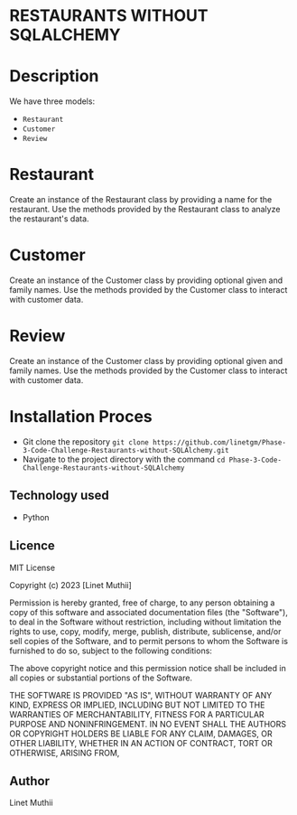 # RESTAURANTS WITHOUT SQLALCHEMY

# Description
We have three models:
- `Restaurant`
- `Customer`
- `Review`

# Restaurant
Create an instance of the Restaurant class by providing a name for the restaurant.
Use the methods provided by the Restaurant class to analyze the restaurant's data.

# Customer

Create an instance of the Customer class by providing optional given and family names.
Use the methods provided by the Customer class to interact with customer data.

# Review

Create an instance of the Customer class by providing optional given and family names.
Use the methods provided by the Customer class to interact with customer data.

# Installation Proces

* Git clone the repository ```git clone https://github.com/linetgm/Phase-3-Code-Challenge-Restaurants-without-SQLAlchemy.git```
* Navigate to the project directory with the command ```cd Phase-3-Code-Challenge-Restaurants-without-SQLAlchemy```



## Technology used
- Python

## Licence
MIT License

Copyright (c) 2023 [Linet Muthii]

Permission is hereby granted, free of charge, to any person obtaining a copy
of this software and associated documentation files (the "Software"), to deal
in the Software without restriction, including without limitation the rights
to use, copy, modify, merge, publish, distribute, sublicense, and/or sell
copies of the Software, and to permit persons to whom the Software is
furnished to do so, subject to the following conditions:

The above copyright notice and this permission notice shall be included in all
copies or substantial portions of the Software.

THE SOFTWARE IS PROVIDED "AS IS", WITHOUT WARRANTY OF ANY KIND, EXPRESS OR
IMPLIED, INCLUDING BUT NOT LIMITED TO THE WARRANTIES OF MERCHANTABILITY,
FITNESS FOR A PARTICULAR PURPOSE AND NONINFRINGEMENT. IN NO EVENT SHALL THE
AUTHORS OR COPYRIGHT HOLDERS BE LIABLE FOR ANY CLAIM, DAMAGES, OR OTHER
LIABILITY, WHETHER IN AN ACTION OF CONTRACT, TORT OR OTHERWISE, ARISING FROM,

## Author
Linet Muthii
